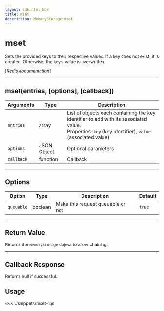 ```yaml
---
layout: sdk.html.hbs
title: mset
description: MemoryStorage:mset
---
```


# mset

Sets the provided keys to their respective values. If a key does not exist, it is created. Otherwise, the key’s value is overwritten.

[[_Redis documentation_]](https://redis.io/commands/mset)

---

## mset(entries, [options], [callback])

| Arguments  | Type        | Description                                                                                                                                             |
| ---------- | ----------- | ------------------------------------------------------------------------------------------------------------------------------------------------------- |
| `entries`  | array       | List of objects each containing the key identifier to add with its associated value.<br/>Properties: `key` (key identifier), `value` (associated value) |
| `options`  | JSON Object | Optional parameters                                                                                                                                     |
| `callback` | function    | Callback                                                                                                                                                |

---

## Options

| Option     | Type    | Description                       | Default |
| ---------- | ------- | --------------------------------- | ------- |
| `queuable` | boolean | Make this request queuable or not | `true`  |

---

## Return Value

Returns the `MemoryStorage` object to allow chaining.

---

## Callback Response

Returns null if successful.

## Usage

<<< ./snippets/mset-1.js
